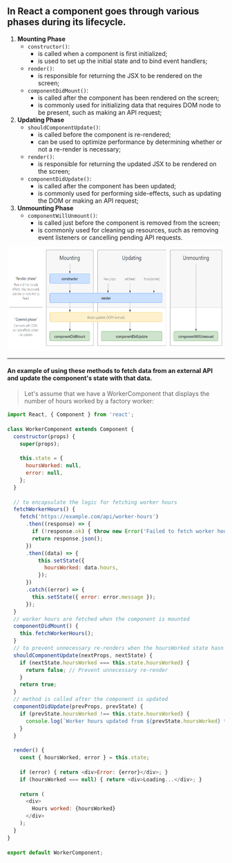 ## In React a component goes through various phases during its lifecycle.

1. **Mounting Phase**
    * `constructor()`:
        - is called when a component is first initialized;
        - is used to set up the initial state and to bind event handlers;
    * `render()`:
        - is responsible for returning the JSX to be rendered on the screen;
    * `componentDidMount()`:
        - is called after the component has been rendered on the screen;
        - is commonly used for initializing data that requires DOM node to be present, such as making an API request;
2. **Updating Phase**
    * `shouldComponentUpdate()`:
        - is called before the component is re-rendered;
        - can be used to optimize performance by determining whether or not a re-render is necessary;
    * `render()`:
        - is responsible for returning the updated JSX to be rendered on the screen;
    * `componentDidUpdate()`:
        - is called after the component has been updated;
        - is commonly used for performing side-effects, such as updating the DOM or making an API request;
3. **Unmounting Phase**
    * `componentWillUnmount()`:
        - is called just before the component is removed from the screen;
        - is commonly used for cleaning up resources, such as removing event listeners or cancelling pending API requests.

<div>
  <img src="https://github.com/SKindij/SKindij/blob/main/recources/react-lifecycle-methods.jpg" 
    title="react-lifecycle-method" alt="react-lifecycle-method" width="640" height="240"/>  
</div> 

_ _ _

#### An example of using these methods to fetch data from an external API and update the component's state with that data.

> Let's assume that we have a WorkerComponent that displays the number of hours worked by a factory worker:

```javascript
import React, { Component } from 'react';

class WorkerComponent extends Component {
  constructor(props) {
    super(props);

    this.state = {
      hoursWorked: null,
      error: null,
    };
  }

  // to encapsulate the logic for fetching worker hours
  fetchWorkerHours() {
    fetch('https://example.com/api/worker-hours')
      .then((response) => {
        if (!response.ok) { throw new Error('Failed to fetch worker hours'); }
        return response.json();
      })
      .then((data) => {
          this.setState({
            hoursWorked: data.hours,
          });
      })
      .catch((error) => {
        this.setState({ error: error.message });
      });
  }
  // worker hours are fetched when the component is mounted
  componentDidMount() {
    this.fetchWorkerHours();
  }
  // to prevent unnecessary re-renders when the hoursWorked state hasn't changed
  shouldComponentUpdate(nextProps, nextState) {
    if (nextState.hoursWorked === this.state.hoursWorked) {
      return false; // Prevent unnecessary re-render
    }
    return true;
  }
  // method is called after the component is updated
  componentDidUpdate(prevProps, prevState) {
    if (prevState.hoursWorked !== this.state.hoursWorked) {
      console.log(`Worker hours updated from ${prevState.hoursWorked} to ${this.state.hoursWorked}`);
    }
  }

  render() {
    const { hoursWorked, error } = this.state;

    if (error) { return <div>Error: {error}</div>; }
    if (hoursWorked === null) { return <div>Loading...</div>; }

    return (
      <div>
        Hours worked: {hoursWorked}
      </div>
    );
  }
}

export default WorkerComponent;
```






